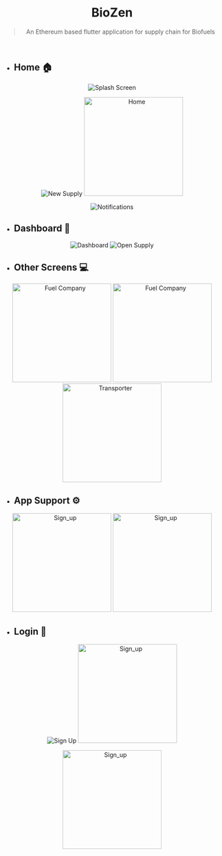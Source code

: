 <div align="center">

# BioZen

> An Ethereum based flutter application for supply chain for Biofuels

 
</div>

<!-- > 1️⃣ UI - Login Module  https://whimsical.com/login-module-GZhHyDrRV82kCJnPYty1hs
 
> 2️⃣ Code - Repo  https://github.com/onkardighe/biofuels-supplychain/settings/access

> 3️⃣ Review https://docs.google.com/document/d/1XyWCYfYuFLebjN9_SPCMhlCnZV9jXS4g/edit# 

> 4️⃣ PPT https://docs.google.com/presentation/d/1ZDAhdRKlKnFRCsQ2qQdequ0XimmxDK59/edit?usp=sharing&ouid=106896568852697073175&rtpof=true&sd=true


> 4️⃣ PO-PSOs https://docs.google.com/document/d/1gmWqPwNV5BcwUAGfjpy5lxPqE-o5sdmM/edit?usp=sharing&ouid=106896568852697073175&rtpof=true&sd=true

> 5️⃣ Formats https://drive.google.com/drive/folders/1IiAx7gvfDD9POV21mNqLsq9e_nUSBUZF?usp=sharing -->



<br>

* ## Home  🏠
 <div align="center">
 
![Splash Screen](https://github.com/onkardighe/BioZen/assets/72162692/0a157aac-c11b-4f23-b010-cb9ce1f22ec9)
 
![New Supply](https://github.com/onkardighe/BioZen/assets/72162692/c5ef7703-5950-41c7-bf0d-55948906c905)
<img src="https://github.com/onkardighe/BioZen/assets/72162692/cec2a48e-f021-4db7-891c-21708888dd6f" alt="Home" width="230"/>

 
![Notifications](https://github.com/onkardighe/BioZen/assets/72162692/493c77b6-2cdd-4c33-836b-9f2331a8bd68)
 
  </div>
  
 
 * ## Dashboard  📱
  <div align="center">
 
![Dashboard](https://github.com/onkardighe/BioZen/assets/72162692/a0b4f436-40f5-46ed-860a-fc7a558fa303)
![Open Supply](https://github.com/onkardighe/BioZen/assets/72162692/73a4fd83-caed-487d-a16e-99c232d861d3) 

   </div>

  * ## Other Screens  💻
 <div align="center">
<img src="https://github.com/onkardighe/BioZen/assets/72162692/017255b0-0ed3-4e59-bf47-f55fdecec4fd" alt="Fuel Company" width="230"/>
<img src="https://github.com/onkardighe/BioZen/assets/72162692/f5932cf2-4092-424e-bffd-946130befff4" alt="Fuel Company" width="230"/>
<img src="https://github.com/onkardighe/BioZen/assets/72162692/b38c2bbe-9880-42bb-b213-e77d6ec2490c" alt="Transporter" width="230"/>


  </div>
   

* ## App Support  ⚙️
 <div align="center">
 
<img src="https://github.com/onkardighe/BioZen/assets/72162692/0b8a1cf2-056d-4ef3-b020-b6b483a45245" alt="Sign_up" width="230"/>
<img src="https://github.com/onkardighe/BioZen/assets/72162692/ce1586a9-5381-4393-b659-3a301965b144" alt="Sign_up" width="230"/>
 
  </div>

  * ## Login  🔐
<div align="center">
 
![Sign Up](https://github.com/onkardighe/BioZen/assets/72162692/010d2b9b-27bc-42eb-9a98-64a36c24a03d)
<img src="https://github.com/onkardighe/BioZen/assets/72162692/b5f21458-0671-40f1-95f3-b36667319826" alt="Sign_up" width="230"/>
 
<img src="https://github.com/onkardighe/BioZen/assets/72162692/c92024dc-b6ef-4389-bb27-d32a4d6407ce" alt="Sign_up" width="230"/>

 </div>

  
